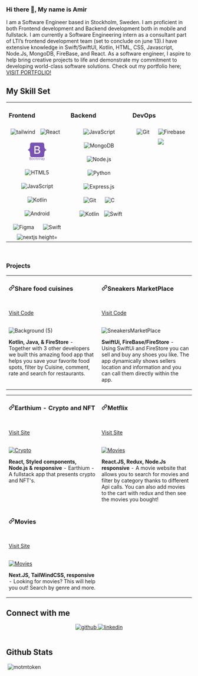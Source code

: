 <!--- ![](https://rishavanand.github.io/static/images/greetings.gif) --->
### Hi there 👋, My name is Amir
I am a Software Engineer based in Stockholm, Sweden. I am proficient in both Frontend development and Backend development both in mobile and fullstack. I am currently a Software Engineering intern as a consultant part of LTI’s frontend development team (set to conclude on june 13).I have extensive knowledge in Swift/SwiftUI, Kotlin, HTML, CSS, Javascript, Node.Js, MongoDB, FireBase, and React. As a software engineer, I aspire to help bring creative projects to life and demonstrate my commitment to developing world-class software solutions. Check out my portfolio here; <span> <a href="https://amir-nilsson.vercel.app/" rel="nofollow">VISIT PORTFOLIO!</a></span>

## My Skill Set  
<table><tr><td valign="top" width="33%">



### Frontend  
<div align="center">  
<img src="https://www.vectorlogo.zone/logos/tailwindcss/tailwindcss-icon.svg" alt="tailwind" width="40" height="40"/>                                                             
<img style="margin: 10px" src="https://profilinator.rishav.dev/skills-assets/react-original-wordmark.svg" alt="React" height="50" />  
<img src="https://raw.githubusercontent.com/devicons/devicon/master/icons/bootstrap/bootstrap-plain-wordmark.svg"
<img style="margin: 10px" src="https://profilinator.rishav.dev/skills-assets/css3-original-wordmark.svg" alt="CSS3" height="50" />  
<img style="margin: 10px" src="https://profilinator.rishav.dev/skills-assets/html5-original-wordmark.svg" alt="HTML5" height="50" />  
<img style="margin: 10px" src="https://profilinator.rishav.dev/skills-assets/javascript-original.svg" alt="JavaScript" height="50" />  
<img style="margin: 10px" src="https://profilinator.rishav.dev/skills-assets/kotlinlang-icon.svg" alt="Kotlin" height="50" />  
<img style="margin: 10px" src="https://profilinator.rishav.dev/skills-assets/android-original-wordmark.svg" alt="Android" height="50" />  
<img style="margin: 10px" src="https://profilinator.rishav.dev/skills-assets/figma-icon.svg" alt="Figma" height="50" />  
<img style="margin: 10px" src="https://profilinator.rishav.dev/skills-assets/swift-original-wordmark.svg" alt="Swift" height="50" />  
   <img style="margin: 0px" src="https://cdn.worldvectorlogo.com/logos/nextjs-2.svg" alt="nextjs height="50" /> 
</div>

</td><td valign="top" width="33%">



### Backend  
<div align="center">  
<img style="margin: 10px" src="https://profilinator.rishav.dev/skills-assets/javascript-original.svg" alt="JavaScript" height="50" />  
<img style="margin: 10px" src="https://profilinator.rishav.dev/skills-assets/mongodb-original-wordmark.svg" alt="MongoDB" height="50" />  
<img style="margin: 10px" src="https://profilinator.rishav.dev/skills-assets/nodejs-original-wordmark.svg" alt="Node.js" height="50" />  
<img style="margin: 10px" src="https://profilinator.rishav.dev/skills-assets/python-original.svg" alt="Python" height="50" />  
<img style="margin: 10px" src="https://profilinator.rishav.dev/skills-assets/express-original-wordmark.svg" alt="Express.js" height="50" />  
<img style="margin: 10px" src="https://profilinator.rishav.dev/skills-assets/git-scm-icon.svg" alt="Git" height="50" />  
<img style="margin: 10px" src="https://profilinator.rishav.dev/skills-assets/c-original.svg" alt="C" height="50" />  
<img style="margin: 10px" src="https://profilinator.rishav.dev/skills-assets/kotlinlang-icon.svg" alt="Kotlin" height="50" />  
<img  src="https://profilinator.rishav.dev/skills-assets/swift-original-wordmark.svg" alt="Swift" height="50" />  
</div>

</td><td valign="top" width="33%">



### DevOps  
<div align="center">  
<img style="margin: 10px" src="https://profilinator.rishav.dev/skills-assets/git-scm-icon.svg" alt="Git" height="50" />  
<img style="margin: 10px" src="https://profilinator.rishav.dev/skills-assets/firebase.png" alt="Firebase" height="50" />  
 <img src="https://www.vectorlogo.zone/logos/heroku/heroku-icon.svg"                                                                                                                    
</div>

</td></tr></table> 

<br/>

### Projects 

  
  
  
  <article>
      <div>
  <div>
<table>
  <tbody><tr>
    <td width="33%" valign="top">
      <h3><a id="user-content-travelaraorg" class="anchor" aria-hidden="true" href="#travelaraorg"><svg class="octicon octicon-link" viewBox="0 0 16 16" version="1.1" width="16" height="16" aria-hidden="true"><path fill-rule="evenodd" d="M7.775 3.275a.75.75 0 001.06 1.06l1.25-1.25a2 2 0 112.83 2.83l-2.5 2.5a2 2 0 01-2.83 0 .75.75 0 00-1.06 1.06 3.5 3.5 0 004.95 0l2.5-2.5a3.5 3.5 0 00-4.95-4.95l-1.25 1.25zm-4.69 9.64a2 2 0 010-2.83l2.5-2.5a2 2 0 012.83 0 .75.75 0 001.06-1.06 3.5 3.5 0 00-4.95 0l-2.5 2.5a3.5 3.5 0 004.95 4.95l1.25-1.25a.75.75 0 00-1.06-1.06l-1.25 1.25a2 2 0 01-2.83 0z"></path></svg></a>Share food cuisines</h3>
        <br>
        <p> <a href="https://github.com/MOTMTOKEN/World-Food" rel="nofollow">Visit Code</a></p>
        <br>
        <a  rel="nofollow">
           <img width="1829" alt="Background (5)" src="https://user-images.githubusercontent.com/71459883/149624502-c0cd6e12-928b-451b-bfb6-84726f0b1ddd.png">
        </a>
        <p><strong>Kotlin, Java,  &amp;  FireStore </strong> - Together with 3 other developers we built this amazing food app that helps you save your favorite food spots, filter by Cuisine, comment, rate and search for restaurants.</p>
    </td>
    <td width="33%" valign="top">
      <h3><a id="user-content-portfolio" class="anchor" aria-hidden="true" href="#portfolio"><svg class="octicon octicon-link" viewBox="0 0 16 16" version="1.1" width="16" height="16" aria-hidden="true"><path fill-rule="evenodd" d="M7.775 3.275a.75.75 0 001.06 1.06l1.25-1.25a2 2 0 112.83 2.83l-2.5 2.5a2 2 0 01-2.83 0 .75.75 0 00-1.06 1.06 3.5 3.5 0 004.95 0l2.5-2.5a3.5 3.5 0 00-4.95-4.95l-1.25 1.25zm-4.69 9.64a2 2 0 010-2.83l2.5-2.5a2 2 0 012.83 0 .75.75 0 001.06-1.06 3.5 3.5 0 00-4.95 0l-2.5 2.5a3.5 3.5 0 004.95 4.95l1.25-1.25a.75.75 0 00-1.06-1.06l-1.25 1.25a2 2 0 01-2.83 0z"></path></svg></a>Sneakers MarketPlace</h3>
        <br>
        <p> <a href="https://github.com/MOTMTOKEN/Sneakers-MarketPlace" rel="nofollow">Visit Code</a></p>
        <br>
        <a  rel="nofollow">
          <img width="1858" alt="SneakersMarketPlace" src="https://user-images.githubusercontent.com/71459883/154586960-5125181f-fc45-48cd-bc05-3f188c6fa10b.png">
        </a>
        <p><strong>SwiftUi, FireBase/FireStore </strong> - Using SwiftUi and FireStore you can sell and buy any shoes you like. The app dynamically shows sellers location and information and you can call them directly within the app. </p>
    </td>
  </tr>
</tbody></table>
</article>
      </div>
  </div>


<article>
      <div>
  <div>
<table>
  <tbody><tr>
    <td width="33%" valign="top">
      <h3><a id="user-content-travelaraorg" class="anchor" aria-hidden="true" href="#travelaraorg"><svg class="octicon octicon-link" viewBox="0 0 16 16" version="1.1" width="16" height="16" aria-hidden="true"><path fill-rule="evenodd" d="M7.775 3.275a.75.75 0 001.06 1.06l1.25-1.25a2 2 0 112.83 2.83l-2.5 2.5a2 2 0 01-2.83 0 .75.75 0 00-1.06 1.06 3.5 3.5 0 004.95 0l2.5-2.5a3.5 3.5 0 00-4.95-4.95l-1.25 1.25zm-4.69 9.64a2 2 0 010-2.83l2.5-2.5a2 2 0 012.83 0 .75.75 0 001.06-1.06 3.5 3.5 0 00-4.95 0l-2.5 2.5a3.5 3.5 0 004.95 4.95l1.25-1.25a.75.75 0 00-1.06-1.06l-1.25 1.25a2 2 0 01-2.83 0z"></path></svg></a>Earthium - Crypto and NFT</h3>
        <br>
        <p><a href="https://amir-earthium.netlify.app/" rel="nofollow">Visit Site</a></p>
        <br>
        <a href="https://amir-earthium.netlify.app/" rel="nofollow">
            <img src="https://media.giphy.com/media/OVmekdsIp42OFJjxCD/giphy-downsized-large.gif" width="100%" alt="Crypto" data-canonical-src="https://media.giphy.com/media/OVmekdsIp42OFJjxCD/giphy-downsized-large.gif" style="max-width:100%;">
        </a>
        <p><strong>React, Styled components, Node.js  &amp;  responsive </strong> - Earthium - A fullstack app that presents crypto and NFT's.</p>
    </td>
    <td width="33%" valign="top">
      <h3><a id="user-content-portfolio" class="anchor" aria-hidden="true" href="#portfolio"><svg class="octicon octicon-link" viewBox="0 0 16 16" version="1.1" width="16" height="16" aria-hidden="true"><path fill-rule="evenodd" d="M7.775 3.275a.75.75 0 001.06 1.06l1.25-1.25a2 2 0 112.83 2.83l-2.5 2.5a2 2 0 01-2.83 0 .75.75 0 00-1.06 1.06 3.5 3.5 0 004.95 0l2.5-2.5a3.5 3.5 0 00-4.95-4.95l-1.25 1.25zm-4.69 9.64a2 2 0 010-2.83l2.5-2.5a2 2 0 012.83 0 .75.75 0 001.06-1.06 3.5 3.5 0 00-4.95 0l-2.5 2.5a3.5 3.5 0 004.95 4.95l1.25-1.25a.75.75 0 00-1.06-1.06l-1.25 1.25a2 2 0 01-2.83 0z"></path></svg></a>Metflix</h3>
        <br>
        <p> <a href="https://movie-website-dusky.vercel.app/" rel="nofollow">Visit Site</a></p>
        <br>
        <a href="https://amir-nilsson-metflix.netlify.app/" rel="nofollow">
            <img src="https://media.giphy.com/media/0fcZY9nVA9yYi7hQcQ/giphy.gif" width="100%" alt="Movies" data-canonical-src="https://media.giphy.com/media/PoaxthdLWgOqEZwnYF/giphy-downsized-large.gif" style="max-width:100%;">
        </a>
        <p><strong>React.JS, Redux, Node.Js responsive</strong> - A movie website that allows you to search for movies and filter by category thanks to different Api calls. You can also add movies to the cart with redux and then see the movies you bought! </p>
    </td>
  </tr>
  
  
  </td>
    <td width="33%" valign="top">
      <h3><a id="user-content-portfolio" class="anchor" aria-hidden="true" href="#portfolio"><svg class="octicon octicon-link" viewBox="0 0 16 16" version="1.1" width="16" height="16" aria-hidden="true"><path fill-rule="evenodd" d="M7.775 3.275a.75.75 0 001.06 1.06l1.25-1.25a2 2 0 112.83 2.83l-2.5 2.5a2 2 0 01-2.83 0 .75.75 0 00-1.06 1.06 3.5 3.5 0 004.95 0l2.5-2.5a3.5 3.5 0 00-4.95-4.95l-1.25 1.25zm-4.69 9.64a2 2 0 010-2.83l2.5-2.5a2 2 0 012.83 0 .75.75 0 001.06-1.06 3.5 3.5 0 00-4.95 0l-2.5 2.5a3.5 3.5 0 004.95 4.95l1.25-1.25a.75.75 0 00-1.06-1.06l-1.25 1.25a2 2 0 01-2.83 0z"></path></svg></a>Movies</h3>
        <br>
        <p> <a href="https://movie-website-dusky.vercel.app/" rel="nofollow">Visit Site</a></p>
        <br>
        <a href="https://movie-website-dusky.vercel.app/" rel="nofollow">
            <img src="https://media.giphy.com/media/PoaxthdLWgOqEZwnYF/giphy-downsized-large.gif" width="100%" alt="Movies" data-canonical-src="https://media.giphy.com/media/PoaxthdLWgOqEZwnYF/giphy-downsized-large.gif" style="max-width:100%;">
        </a>
        <p><strong>Next.JS, TailWindCSS, responsive</strong> - Looking for movies? This will help you out! Search by genre and more. </p>
    </td>
  
</tbody></table>
</article>
      </div>
  </div>
  
  
## Connect with me  

<div align="center">
<a href="https://github.com/motmtoken" target="_blank">
<img src=https://img.shields.io/badge/github-%2324292e.svg?&style=for-the-badge&logo=github&logoColor=white alt=github />
</a>
<a href="https://www.linkedin.com/in/amir-nilsson/" target="_blank">
<img src=https://img.shields.io/badge/linkedin-%231E77B5.svg?&style=for-the-badge&logo=linkedin&logoColor=white alt=linkedin  />
</a>  
</div>  
<br/>

## Github Stats  




<p>&nbsp;<img align="center" src="https://github-readme-stats.vercel.app/api?username=motmtoken&show_icons=true&locale=en" alt="motmtoken" /></p>


